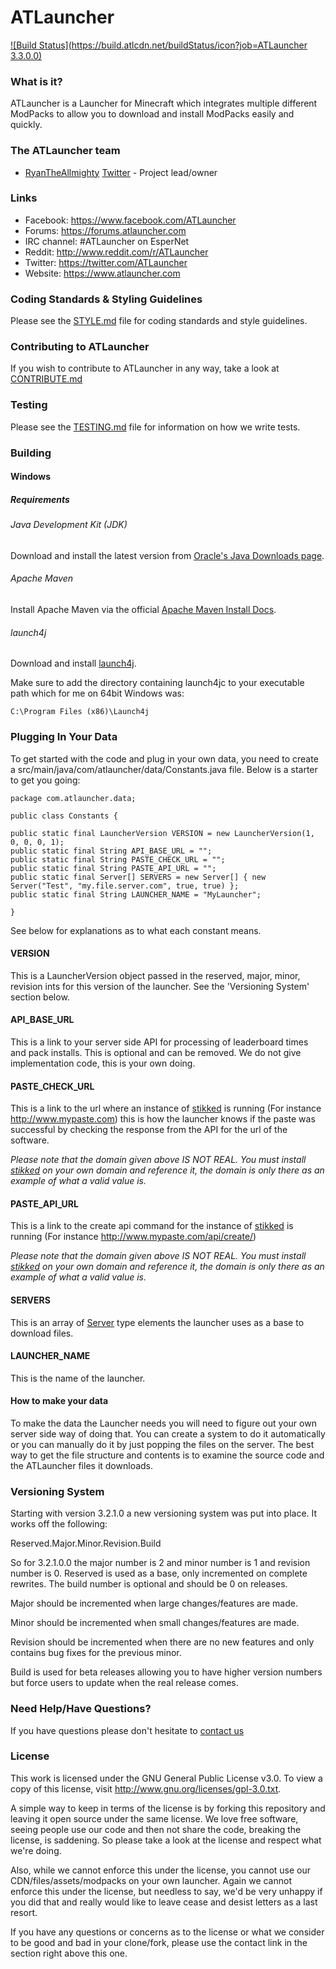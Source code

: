 ATLauncher
====================================

[![Build Status](https://build.atlcdn.net/buildStatus/icon?job=ATLauncher 3.3.0.0)](https://build.atlcdn.net/job/ATLauncher%203.3.0.0/)

### What is it?

ATLauncher is a Launcher for Minecraft which integrates multiple different ModPacks to allow you to download and install ModPacks easily and quickly.

### The ATLauncher team

* [RyanTheAllmighty](https://github.com/RyanTheAllmighty) [Twitter](https://twitter.com/RyanAllmighty1) - Project lead/owner

### Links

* Facebook: https://www.facebook.com/ATLauncher
* Forums: https://forums.atlauncher.com
* IRC channel: #ATLauncher on EsperNet
* Reddit: http://www.reddit.com/r/ATLauncher
* Twitter: https://twitter.com/ATLauncher
* Website: https://www.atlauncher.com

### Coding Standards & Styling Guidelines

Please see the [STYLE.md](STYLE.md) file for coding standards and style guidelines.

### Contributing to ATLauncher

If you wish to contribute to ATLauncher in any way, take a look at [CONTRIBUTE.md](CONTRIBUTE.md)

### Testing

Please see the [TESTING.md](TESTING.md) file for information on how we write tests.

### Building

#### Windows

##### Requirements

###### Java Development Kit (JDK)

Download and install the latest version from [Oracle's Java Downloads page](http://www.oracle.com/technetwork/java/javase/downloads/jdk7-downloads-1880260.html).

###### Apache Maven

Install Apache Maven via the official [Apache Maven Install Docs](http://maven.apache.org/download.cgi#Installation).

###### launch4j

Download and install [launch4j](http://sourceforge.net/projects/launch4j/files/launch4j-3/3.1.0-beta2/).

Make sure to add the directory containing launch4jc to your executable path which for me on 64bit Windows was:

```
C:\Program Files (x86)\Launch4j
```

### Plugging In Your Data

To get started with the code and plug in your own data, you need to create a src/main/java/com/atlauncher/data/Constants.java file. Below is a starter to get you going:

    package com.atlauncher.data;

    public class Constants {

    public static final LauncherVersion VERSION = new LauncherVersion(1, 0, 0, 0, 1);
    public static final String API_BASE_URL = "";
    public static final String PASTE_CHECK_URL = "";
    public static final String PASTE_API_URL = "";
    public static final Server[] SERVERS = new Server[] { new Server("Test", "my.file.server.com", true, true) };
    public static final String LAUNCHER_NAME = "MyLauncher";
    
    }

See below for explanations as to what each constant means.

#### VERSION
This is a LauncherVersion object passed in the reserved, major, minor, revision ints for this version of the launcher. See the 'Versioning System' section below.

#### API_BASE_URL
This is a link to your server side API for processing of leaderboard times and pack installs. This is optional and can be removed. We do not give implementation code, this is your own doing.

#### PASTE_CHECK_URL
This is a link to the url where an instance of [stikked](https://github.com/claudehohl/Stikked) is running (For instance http://www.mypaste.com) this is how the launcher knows if the paste was successful by checking the response from the API for the url of the software.

*Please note that the domain given above IS NOT REAL. You must install [stikked](https://github.com/claudehohl/Stikked) on your own domain and reference it, the domain is only there as an example of what a valid value is.*

#### PASTE_API_URL
This is a link to the create api command for the instance of [stikked](https://github.com/claudehohl/Stikked) is running (For instance http://www.mypaste.com/api/create/)

*Please note that the domain given above IS NOT REAL. You must install [stikked](https://github.com/claudehohl/Stikked) on your own domain and reference it, the domain is only there as an example of what a valid value is.*

#### SERVERS
This is an array of [Server](https://github.com/ATLauncher/ATLauncher/blob/master/src/main/java/com/atlauncher/data/Server.java) type elements the launcher uses as a base to download files.

#### LAUNCHER_NAME
This is the name of the launcher.

#### How to make your data

To make the data the Launcher needs you will need to figure out your own server side way of doing that. You can create a system to do it automatically or you can manually do it by just popping the files on the server. The best way to get the file structure and contents is to examine the source code and the ATLauncher files it downloads.

### Versioning System

Starting with version 3.2.1.0 a new versioning system was put into place. It works off the following:

Reserved.Major.Minor.Revision.Build

So for 3.2.1.0.0 the major number is 2 and minor number is 1 and revision number is 0. Reserved is used as a base, only incremented on complete rewrites. The build number is optional and should be 0 on releases.

Major should be incremented when large changes/features are made.

Minor should be incremented when small changes/features are made.

Revision should be incremented when there are no new features and only contains bug fixes for the previous minor.

Build is used for beta releases allowing you to have higher version numbers but force users to update when the real release comes.

### Need Help/Have Questions?

If you have questions please don't hesitate to [contact us](https://www.atlauncher.com/contact-us/)

### License

This work is licensed under the GNU General Public License v3.0. To view a copy of this license, visit http://www.gnu.org/licenses/gpl-3.0.txt.

A simple way to keep in terms of the license is by forking this repository and leaving it open source under the same license. We love free software, seeing people use our code and then not share the code, breaking the license, is saddening. So please take a look at the license and respect what we're doing.

Also, while we cannot enforce this under the license, you cannot use our CDN/files/assets/modpacks on your own launcher. Again we cannot enforce this under the license, but needless to say, we'd be very unhappy if you did that and really would like to leave cease and desist letters as a last resort.

If you have any questions or concerns as to the license or what we consider to be good and bad in your clone/fork, please use the contact link in the section right above this one.
